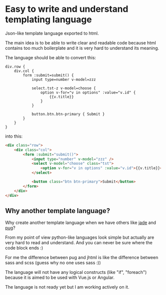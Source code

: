 # Easy to write and understand templating language
Json-like template language exported to html.

The main idea is to be able to write clear and readable code because html contains too much boilerplate and it is very hard to understand its meaning.

The language should be able to convert this:
```
div.row {
    div.col {
        form :submit=submit() {
            input type=number v-model=zzz

            select.tst-z v-model=choose {
                option v-for="v in options" :value="v.id" {
                    {{v.title}}
                }
            }

            button.btn.btn-primary { Submit }
        }
    }
}
```
into this:
```html
<div class="row">
    <div class="col">
        <form :submit="submit()">
            <input type="number" v-model="zzz" />
            <select v-model="choose" class="tst">
                <option v-for="v in options" :value="v.id">{{v.title}}</option>
            </select>

            <button class="btn btn-primary">Submit</button>
        </form>
    </div>
</div>
```
## Why another template language?
Why create another template language when we have others like [jade](http://jade-lang.com/) and [pug](https://github.com/pugjs/pug)?

From my point of view python-like languages look simple but actually are very hard to read and understand. And you can never be sure where the code block ends :)

For me the difference between pug and jhtml is like the difference between sass and scss (guess why no one uses sass :))

The language will not have any logical constructs (like "if", "foreach") because it is aimed to be used with Vue.js or Angular.

The language is not ready yet but I am working actively on it.
